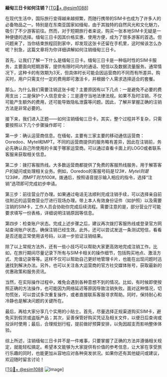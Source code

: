 **緬甸三日卡如何注销？**[[TG💪+ @esim1088](https://t.me/s/esim1088)]

在现代生活中，国际旅行变得越来越频繁，而随行携带的SIM卡也成为了许多人的必备物品之一。特别是在东南亚国家如缅甸，由于其独特的自然风光和文化魅力，吸引了不少游客前往。然而，对于短期旅行者来说，购买一张本地SIM卡无疑是一种便捷的选择。缅甸三日卡因其价格实惠、使用方便，成为了很多游客的首选。但问题来了，当你结束旅程回到家中，却发现这张卡还留在手机里，这时候该怎么办呢？别急，这篇文章将为你详细讲解如何注销缅甸三日卡。

首先，让我们了解一下什么是缅甸三日卡。缅甸三日卡是一种临时性的SIM卡服务，主要面向短期游客，提供有限时间内的通话、短信以及数据流量服务。通常情况下，这种卡的有效期为3天，但具体时长可能会因运营商的不同而有所差异。购买时，用户只需支付一定的费用即可激活卡，并根据个人需求选择适合的套餐。

那么，为什么我们需要注销这张卡呢？主要原因有以下几点：一是避免不必要的费用支出；二是保护个人信息安全；三是遵守当地法律法规。如果不及时注销，不仅可能产生额外的费用，还可能导致隐私泄露等问题。因此，了解并掌握正确的注销方法是非常必要的。

接下来，我们进入正题——如何注销缅甸三日卡。其实，整个过程并不复杂，只需要按照以下几个步骤操作即可：

第一步：确认运营商信息。在缅甸，主要有三家主要的移动通信运营商：Ooredoo、Mytel和MPT。不同的运营商提供的服务略有差异，因此在注销前，务必先确认自己所使用的卡属于哪家运营商。可以通过查看卡面上的LOGO或者联系客服来获取相关信息。

第二步：拨打客服热线。大多数运营商都提供了免费的客服热线服务，用于解答客户的疑问或处理相关业务。例如，Ooredoo的客服号码是*123#，Mytel则是*123*9#，而MPT则为*100#。拨通后，按照语音提示输入相应的指令，选择“注销”选项即可完成初步申请。

第三步：前往营业厅办理。如果通过电话无法顺利完成注销手续，可以选择亲自前往附近的运营商营业厅进行现场办理。带上本人有效身份证件（如护照）以及需要注销的SIM卡，工作人员会协助你完成后续流程。需要注意的是，部分营业厅可能要求填写一份表格，详细说明注销原因等信息。

第四步：检查账户状态。完成上述步骤之后，建议再次拨打客服热线或登录官方网站查询账户状态，确保注销已经生效。此外，还可以尝试发送一条测试短信，看看是否还能正常使用该号码，以进一步验证注销结果。

除了以上常规方法外，还有一些小技巧可以帮助大家更高效地完成注销工作。比如，在旅行期间尽量记录下所有与SIM卡相关的操作细节，包括购买地点、激活方式、充值记录等等。这样不仅可以帮助自己更好地管理卡片，也能在出现问题时迅速找到解决办法。另外，也可以关注各大运营商的官方社交媒体账号，获取最新的优惠政策和服务资讯。

当然，在实际操作过程中，难免会遇到各种意想不到的情况。比如，有时候即使按照正确的方法操作，也可能因为网络延迟等原因导致注销失败。面对这种情况，切勿慌张，可以尝试多次重复操作，或者直接联系客服寻求帮助。同时，保持耐心和冷静也是解决问题的关键所在。

最后，再给大家分享几个实用的小贴士。首先，尽量选择正规渠道购买SIM卡，避免买到假货或盗版产品；其次，妥善保管好购买凭证及相关文件，以便日后查询或投诉时使用；最后，合理规划行程，提前做好预算安排，以免因超支而影响整体体验。

综上所述，注销缅甸三日卡并不是一件难事，只要掌握了正确的方法并遵循相关规定，就能轻松搞定。希望本文能够为大家提供有价值的参考信息，让大家在享受旅行乐趣的同时，也能更加从容地应对各种突发状况。如果你还有其他疑问或建议，欢迎随时留言讨论！

[[TG💪+ @esim1088](https://t.me/s/esim1088) ![Image](https://i.postimg.cc/4NQfJmqS/Snipaste-2025-05-13-00-14-12.png)]